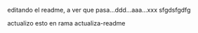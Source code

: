 editando el readme, a ver que pasa...ddd...aaa...xxx sfgdsfgdfg

actualizo esto en rama actualiza-readme
